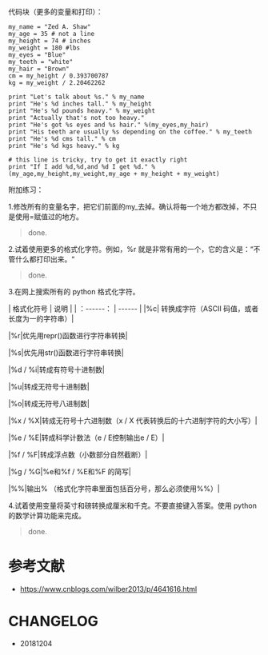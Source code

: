 
代码块（更多的变量和打印）：


    my_name = "Zed A. Shaw"
    my_age = 35 # not a line
    my_height = 74 # inches
    my_weight = 180 #lbs
    my_eyes = "Blue"
    my_teeth = "white"
    my_hair = "Brown"
    cm = my_height / 0.393700787
    kg = my_weight / 2.20462262

    print "Let's talk about %s." % my_name
    print "He's %d inches tall." % my_height
    print "He's %d pounds heavy." % my_weight
    print "Actually that's not too heavy."
    print "He's got %s eyes and %s hair." %(my_eyes,my_hair)
    print "His teeth are usually %s depending on the coffee." % my_teeth
    print "He's %d cms tall." % cm
    print "He's %d kgs heavy." % kg

    # this line is tricky, try to get it exactly right
    print "If I add %d,%d,and %d I get %d." %(my_age,my_height,my_weight,my_age + my_height + my_weight)


附加练习：

1.修改所有的变量名字，把它们前面的my_去掉。确认将每一个地方都改掉，不只是使用=赋值过的地方。

> done.

2.试着使用更多的格式化字符。例如，%r 就是非常有用的一个，它的含义是：“不管什么都打印出来。“

> done.

3.在网上搜索所有的 python 格式化字符。



| 格式化符号 | 说明 |
| ：------： | ------ |
|%c| 转换成字符（ASCII 码值，或者长度为一的字符串）|

|%r|优先用repr()函数进行字符串转换|

|%s|优先用str()函数进行字符串转换|

|%d / %i|转成有符号十进制数|

|%u|转成无符号十进制数|

|%o|转成无符号八进制数|

|%x / %X|转成无符号十六进制数（x / X 代表转换后的十六进制字符的大小写）|

|%e / %E|转成科学计数法（e / E控制输出e / E）|

|%f / %F|转成浮点数（小数部分自然截断）|

|%g / %G|%e和%f / %E和%F 的简写|

|%%|输出% （格式化字符串里面包括百分号，那么必须使用%%）|

4.试着使用变量将英寸和磅转换成厘米和千克。不要直接键入答案。使用 python 的数学计算功能来完成。

> done.

# 参考文献

* https://www.cnblogs.com/wilber2013/p/4641616.html


# CHANGELOG

- 20181204
